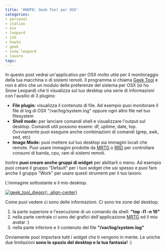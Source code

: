 ```yaml
---
title: 'HOWTO: Geek Tool per OSX'
categories:
- personal
- italian
- osx
- leopard
- job
- howto
- geek
- snow leopard
- lavoro
tags:
---
```

In questo post vedrai un'applicativo per OSX molto utile per il monitoraggio
della tua macchina o di sistemi remoti. Il programma si chiama [Geek
Tool](http://projects.tynsoe.org/en/geektool/) e non è altro che un modulo
delle preferenze del sistema per OSX (io ho Snow Leopard) che ti visualizza
sul tuo desktop una serie di informazioni con l'ausilio di 3 plugins:

  * **File plugin:** visualizza il contenuto di file. Ad esempio puoi monitorare il file di log di OSX "/var/log/system.log" oppure ogni altro file nel tuo filesystem
  * **Shell mode:** per lanciare comandi shell e visualizzare l'output sul desktop. Comandi utili possono essere: df, uptime, date, top. Ovvviamente puoi eseguire anche combinazioni di comandi (grep, awk, sed, etc)
  * **Image Mode:** puoi mettere sul tuo desktop sia immagini locali che remote. Puoi usare immagini prodotte da [MRTG](http://tobi.oetiker.ch/hp/) o [RRD](http://tobi.oetiker.ch/hp/) per controllare consumi di banda, cpu, ram di sistemi remoti.
  
Inoltre **puoi creare anche gruppi di widget** per abilitarli o meno. Ad
esempio puoi creare il gruppo "Default" per i tuoi widget che usi spesso e
puoi fare anche il gruppo "Work" per usare questi strumenti per il tuo lavoro.

L'immagine sottostante e il mio desktop.

[![geek_tool_diegor]({{site.url}}/images/geek_tool_diegor.png){: .align-center}]({{site.url}}/images/geek_tool_diegor.png)

Come puoi vedere ci sono delle informazioni. Ci sono tre zone del desktop:

  1. la parte superiore e l'esecuzione di un comando da shell: **"top -l1 -n 16"**
  2. nella parte centrale ci sono dei grafici dell'applicazione [MRTG](http://tobi.oetiker.ch/hp/) ed il mio avatar :)
  3. nella parte inferiore e il contenuto del file **"/var/log/system.log"**
  
Ovviamente puoi importare tutti i widget che ti vengono in mente. Le uniche
due limitazioni **sono lo spazio del desktop e la tua fantasia!** :)
